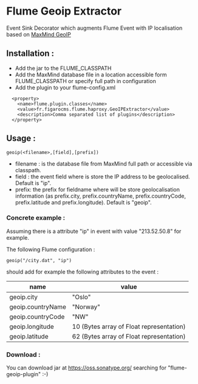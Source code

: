 # Flume Geoip Extractor

Event Sink Decorator which augments Flume Event with IP localisation based on [MaxMind GeoIP](http://www.maxmind.com/app/ip-location)

## Installation :

 * Add the jar to the FLUME_CLASSPATH
 * Add the MaxMind database file in a location accessible form FLUME_CLASSPATH or specify full path in configuration
 * Add the plugin to your flume-config.xml

```
  <property>
    <name>flume.plugin.classes</name>                                         
    <value>fr.figarocms.flume.haproxy.GeoIPExtractor</value>
    <description>Comma separated list of plugins</description>
  </property>
```

## Usage :

```
geoip(<filename>,[field],[prefix])
```

  * filename : is the database file from MaxMind full path or accessible via classpath.
  * field : the event field where is store the IP address to be geolocalised. Default is "ip".
  * prefix: the prefix for fieldname where will be store geolocalisation information (as prefix.city, prefix.countryName, prefix.countryCode, prefix.latitude and prefix.longitude). Default is "geoip".


### Concrete example :

Assuming there is a attribute "ip" in event with value "213.52.50.8" for example.

The following Flume configuration :

```
geoip("/city.dat", "ip")
```

should add for example the following attributes to the event :


| **name**           | **value**                     |
|--------------------|-------------------------------|
| geoip.city | "Oslo" |
| geoip.countryName | "Norway" |
| geoip.countryCode | "NW" |
| geoip.longitude | 10 (Bytes array of Float representation) |
| geoip.latitude | 62 (Bytes array of Float representation) |


### Download :

You can download jar at https://oss.sonatype.org/ searching for "flume-geoip-plugin" :-)

